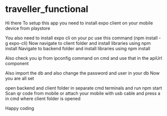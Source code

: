 # traveller_functional
Hi there
To setup this app you need to install expo client on your mobile device from playstore

You also need to install expo cli on your pc use this command (npm install -g expo-cli)
Now navigate to client folder and install libraries using npm install
Navigate to backend folder and install libraries using npm install

Also check you ip from ipconfig command on cmd and use that in the apiUrl component 

Also import the db and also change the password and user in your db
Now you are all set

open backend and client folder in separate cmd terminals and run npm start
Scan qr code from mobile or attach your mobile with usb cable and press a in cmd where client folder is opened

Happy coding
